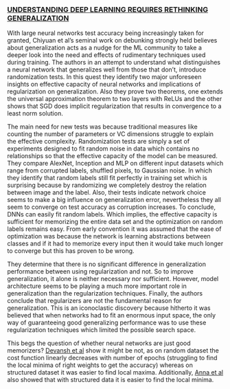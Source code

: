 ### [UNDERSTANDING DEEP LEARNING REQUIRES RETHINKING GENERALIZATION](https://arxiv.org/pdf/1611.03530.pdf)

With large neural networks test accuracy being increasingly taken for granted, Chiyuan et al’s seminal work on debunking strongly held believes about generalization acts as a nudge for the ML community to take a deeper look into the need and effects of rudimentary techniques used during training. The authors in an attempt to understand what distinguishes a neural network that generalizes well from those that don’t, introduce randomization tests. In this quest they identify two major unforeseen insights on effective capacity of neural networks and implications of regularization on generalization. Also they prove two theorems, one extends the universal approximation theorem to two layers with ReLUs and the other shows that SGD does implicit regularization that results in convergence to a least norm solution.  

The main need for new tests was because traditional measures like counting the number of parameters or VC dimensions struggle to explain the effective complexity. Randomization tests are simply a set of experiments designed to fit random noise in data which contains no relationships so that the effective capacity of the model can be measured. They compare AlexNet, Inception and MLP on different input datasets which range from corrupted labels, shuffled pixels, to Gaussian noise. In which they identify that random labels still fit perfectly in training set which is surprising because by randomizing we completely destroy the relation between image and the label. Also, their tests indicate network choice seems to make a big influence on generalization error, nevertheless they all seem to converge on test accuracy as corruption increases. To conclude, DNNs can easily fit random labels. Which implies, the effective capacity is sufficient for memorizing the entire data set and the optimization on random labels remains easy. From early convention it was assumed that the ease of optimization was because the network is learning abstractions between classes and if it had to memorize every input then it would take much longer to converge but this has proven to be wrong.  

They determine that there is no significant difference in generalization performance between using regularization and not. So to improve generalization, it alone is neither necessary nor sufficient. However, model architecture seems to be playing a much more important role in generalization than the regularization techniques. Finally, the authors conclude that regularizers are not the fundamental reason for generalization. This is an iconoclastic discovery because hitherto it was believed that when networks had to fit an enormous input space, the only way of guaranteeing good generalizing performance was to use these regularization techniques which limited the possible search space.  

This begs the question of whether neural networks are just good memorizers? [Devansh et al](https://arxiv.org/pdf/1706.05394.pdf) show it might be not, as on random dataset the cost function linearly decreases with number of epochs (struggling to find the local minima of right weights to get the accuracy) whereas on structured dataset it was easier to find local maxima. Additionally, [Anna et al](https://arxiv.org/pdf/1412.0233.pdf) also showed that with structured data it is easier to find the local minima.